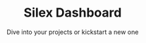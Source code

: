 ---
lang: en
title: Silex Dashboard
title2: Welcome back!
subtitle: Dive into your projects or kickstart a new one
title2_empty: Welcome, let's get started
subtitle_empty: Create your first project, click on "Create a website"
text_empty1: "Such emptyness..."
text_empty2: "Ready to start your journey?"
add_button: Create website
add_title: Create a new website
add_name_label: Website name
add_name_placeholder: My project website
add_ok: Create
add_cancel: Cancel
list_item_updated: Updated
list_item_created: Created
list_edit: Edit
list_edit_icon: '<svg xmlns="http://www.w3.org/2000/svg" height="1em" viewBox="0 0 448 512"><!--! Font Awesome Free 6.4.2 by @fontawesome - https://fontawesome.com License - https://fontawesome.com/license (Commercial License) Copyright 2023 Fonticons, Inc. --><path fill="#8873fe" d="M368 80h32v32H368V80zM352 32c-17.7 0-32 14.3-32 32H128c0-17.7-14.3-32-32-32H32C14.3 32 0 46.3 0 64v64c0 17.7 14.3 32 32 32V352c-17.7 0-32 14.3-32 32v64c0 17.7 14.3 32 32 32H96c17.7 0 32-14.3 32-32H320c0 17.7 14.3 32 32 32h64c17.7 0 32-14.3 32-32V384c0-17.7-14.3-32-32-32V160c17.7 0 32-14.3 32-32V64c0-17.7-14.3-32-32-32H352zM96 160c17.7 0 32-14.3 32-32H320c0 17.7 14.3 32 32 32V352c-17.7 0-32 14.3-32 32H128c0-17.7-14.3-32-32-32V160zM48 400H80v32H48V400zm320 32V400h32v32H368zM48 112V80H80v32H48z"/></svg>'
list_rename: Rename
list_rename_icon: '<svg xmlns="http://www.w3.org/2000/svg" height="1em" viewBox="0 0 512 512"><!--! Font Awesome Free 6.4.2 by @fontawesome - https://fontawesome.com License - https://fontawesome.com/license (Commercial License) Copyright 2023 Fonticons, Inc. --><path fill="#8873fe" d="M471.6 21.7c-21.9-21.9-57.3-21.9-79.2 0L362.3 51.7l97.9 97.9 30.1-30.1c21.9-21.9 21.9-57.3 0-79.2L471.6 21.7zm-299.2 220c-6.1 6.1-10.8 13.6-13.5 21.9l-29.6 88.8c-2.9 8.6-.6 18.1 5.8 24.6s15.9 8.7 24.6 5.8l88.8-29.6c8.2-2.7 15.7-7.4 21.9-13.5L437.7 172.3 339.7 74.3 172.4 241.7zM96 64C43 64 0 107 0 160V416c0 53 43 96 96 96H352c53 0 96-43 96-96V320c0-17.7-14.3-32-32-32s-32 14.3-32 32v96c0 17.7-14.3 32-32 32H96c-17.7 0-32-14.3-32-32V160c0-17.7 14.3-32 32-32h96c17.7 0 32-14.3 32-32s-14.3-32-32-32H96z"/></svg>'
list_duplicate: Duplicate
list_duplicate_icon: '<svg xmlns="http://www.w3.org/2000/svg" height="1em" viewBox="0 0 448 512"><path fill="#8873fe" d="M384 336H192c-8.8 0-16-7.2-16-16V64c0-8.8 7.2-16 16-16l140.1 0L400 115.9V320c0 8.8-7.2 16-16 16zM192 384H384c35.3 0 64-28.7 64-64V115.9c0-12.7-5.1-24.9-14.1-33.9L366.1 14.1c-9-9-21.2-14.1-33.9-14.1H192c-35.3 0-64 28.7-64 64V320c0 35.3 28.7 64 64 64zM64 128c-35.3 0-64 28.7-64 64V448c0 35.3 28.7 64 64 64H256c35.3 0 64-28.7 64-64V416H272v32c0 8.8-7.2 16-16 16H64c-8.8 0-16-7.2-16-16V192c0-8.8 7.2-16 16-16H96V128H64z"/></svg>'
list_delete: Delete
message_dismiss: Dismiss

---
